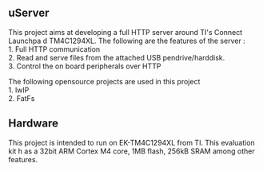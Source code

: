 uServer
-------

This project aims at developing a full HTTP server around TI's Connect Launchpa
d TM4C1294XL.
The following are the features of the server :
<br/>1. Full HTTP communication
<br/>2. Read and serve files from the attached USB pendrive/harddisk.
<br/>3. Control the on board peripherals over HTTP
	
The following opensource projects are used in this project
<br/>1. lwIP
<br/>2. FatFs

Hardware
--------
This project is intended to run on EK-TM4C1294XL from TI. This evaluation kit h
as a 32bit ARM Cortex M4 core, 1MB flash, 256kB SRAM among other features.

